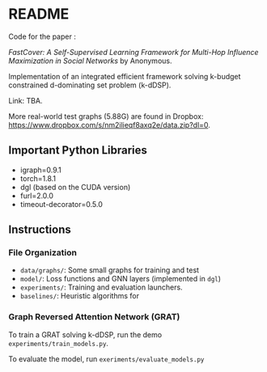 # README 

Code for the paper :

_FastCover: A Self-Supervised Learning Framework for Multi-Hop Influence Maximization in Social Networks_ by Anonymous.

Implementation of an integrated efficient framework solving k-budget constrained d-dominating set problem (k-dDSP).

Link: TBA.

More real-world test graphs (5.88G) are found in Dropbox: https://www.dropbox.com/s/nm2ilieqf8axq2e/data.zip?dl=0.

## Important Python Libraries
- igraph=0.9.1
- torch=1.8.1
- dgl (based on the CUDA version)
- furl=2.0.0
- timeout-decorator=0.5.0

## Instructions

### File Organization

- `data/graphs/`: Some small graphs for training and test
- `model/`: Loss functions and GNN layers (implemented in `dgl`)
- `experiments/`: Training and evaluation launchers.
- `baselines/`: Heuristic algorithms for 

### Graph Reversed Attention Network (GRAT)

To train a GRAT solving k-dDSP, run the demo `experiments/train_models.py`.

To evaluate the model, run `exeriments/evaluate_models.py`
